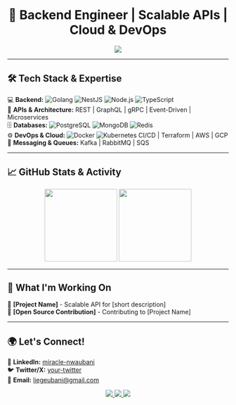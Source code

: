 <h1 align="center">🚀 Backend Engineer | Scalable APIs | Cloud & DevOps</h1>

<p align="center">
  <img src="https://readme-typing-svg.demolab.com?font=JetBrains+Mono&size=18&duration=4000&color=F7B42C&center=true&vCenter=true&width=500&lines=Building+high-performance+backend+systems;NodeJs+%7C+Golang+%7C+NestJS+%7C+Microservices;Docker+%7C+Kubernetes+%7C+SQL+%7C+NoSQL" />
</p>

---

## 🛠 Tech Stack & Expertise  
💻 **Backend:** ![Golang](https://img.shields.io/badge/Golang-00ADD8?style=flat&logo=go&logoColor=white) ![NestJS](https://img.shields.io/badge/NestJS-E0234E?style=flat&logo=nestjs&logoColor=white) ![Node.js](https://img.shields.io/badge/Node.js-339933?style=flat&logo=node.js&logoColor=white) 
![TypeScript](https://img.shields.io/badge/TypeScript-3178C6?style=flat&logo=typescript&logoColor=white)  
📡 **APIs & Architecture:** REST | GraphQL | gRPC | Event-Driven | Microservices  
🗄 **Databases:** ![PostgreSQL](https://img.shields.io/badge/PostgreSQL-4169E1?style=flat&logo=postgresql&logoColor=white) ![MongoDB](https://img.shields.io/badge/MongoDB-47A248?style=flat&logo=mongodb&logoColor=white) ![Redis](https://img.shields.io/badge/Redis-DC382D?style=flat&logo=redis&logoColor=white)  
⚙️ **DevOps & Cloud:** ![Docker](https://img.shields.io/badge/Docker-2496ED?style=flat&logo=docker&logoColor=white) ![Kubernetes](https://img.shields.io/badge/Kubernetes-326CE5?style=flat&logo=kubernetes&logoColor=white) CI/CD | Terraform | AWS | GCP  
🔌 **Messaging & Queues:** Kafka | RabbitMQ | SQS  

---

## 📈 GitHub Stats & Activity  

<p align="center">
  <img src="https://github-readme-stats.vercel.app/api?username=heyubani&show_icons=true&theme=tokyonight" height="165">
  <img src="https://github-readme-streak-stats.herokuapp.com/?user=heyubani&theme=tokyonight" height="165">
</p>

---

## 🚀 What I'm Working On  
🔹 **[Project Name]** - Scalable API for [short description]  
🔹 **[Open Source Contribution]** - Contributing to [Project Name]  

---

## 🌍 Let's Connect!  

💼 **LinkedIn:** [miracle-nwaubani](https://www.linkedin.com/in/miracle-nwaubani/)  
🐦 **Twitter/X:** [your-twitter](https://twitter.com/yourhandle)  
📧 **Email:** liegeubani@gmail.com 

<p align="center">
  <a href="https://github.com/heyubani">
    <img src="https://img.shields.io/badge/GitHub-100000?style=for-the-badge&logo=github&logoColor=white">
  </a>
  <a href="https://www.linkedin.com/in/miracle-nwaubani">
    <img src="https://img.shields.io/badge/LinkedIn-0A66C2?style=for-the-badge&logo=linkedin&logoColor=white">
  </a>
  <a href="mailto:liegeubani@gmail.com">
    <img src="https://img.shields.io/badge/Email-D14836?style=for-the-badge&logo=gmail&logoColor=white">
  </a>
</p>
